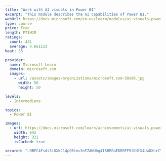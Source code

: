 ```yaml
---
title: "Work with AI visuals in Power BI"
excerpt: "This module describes the AI capabilities of Power BI."
webUrl: https://docs.microsoft.com/en-us/learn/modules/ai-visuals-power-bi/
type: course
price: Free
length: PT1H1M
ratings:
  count: 481
  average: 4.661123
heat: 55

provider:
  name: Microsoft Learn
  domain: microsoft.com
  images:
    - url: /assets/images/organizations/microsoft.com-50x50.jpg
      width: 50
      height: 50

levels:
  - Intermediate

topics:
  - Power BI

images:
  - url: https://docs.microsoft.com/learn/achievements/ai-visuals-power-bi-social.png
    width: 643
    height: 321
    isCached: true

secured: "L9BPC4Fsdi3L0XkJ14pQ5tnu3nFZAWdhg4ISHRRaEDRRPF5tDdfX4UwOXhrCYFKsDvx374JGPFIQr1UkLk5jeYCOeGpA4uNbTwXh/sqoMAILVLOKDjUxvzmohfmEIG7bku+Hu707S1byJn7nAM82BNA3cFxcfST6i+SfmbX8RbLqRuorqurNlhGDH1Z6g1IcMouZBo6pcDBFTCxr6NmkR9itnjwsyhbxlUP8lBTyKGHYyYHSVzfWlT0hJx/sJJOp4kiuSFDQcl9tBI2RpDeg9d9E375wM62yknqapMUnyWSinA+0f3Cm+PzfAp7pi/BzX3Ovi94s2gBG2L0xPxBHW4QRiwSp7989pQ6ESwWhCfk2OIu1gwpRIJBjkDncb8b5p7+zUI4qnMIpw2ip5yFwcFBeKeSTQ4ZRhfNd3UQYxz0=;G7tBNFmbVS6AdJojc1u2xA=="
---
```


